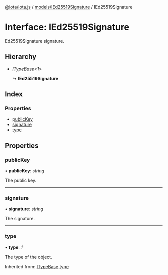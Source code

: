[@iota/iota.js](../README.md) / [models/IEd25519Signature](../modules/models_ied25519signature.md) / IEd25519Signature

# Interface: IEd25519Signature

Ed25519Signature signature.

## Hierarchy

* [*ITypeBase*](models_itypebase.itypebase.md)<*1*\>

  ↳ **IEd25519Signature**

## Index

### Properties

* [publicKey](models_ied25519signature.ied25519signature.md#publickey)
* [signature](models_ied25519signature.ied25519signature.md#signature)
* [type](models_ied25519signature.ied25519signature.md#type)

## Properties

### publicKey

• **publicKey**: *string*

The public key.

___

### signature

• **signature**: *string*

The signature.

___

### type

• **type**: *1*

The type of the object.

Inherited from: [ITypeBase](models_itypebase.itypebase.md).[type](models_itypebase.itypebase.md#type)
